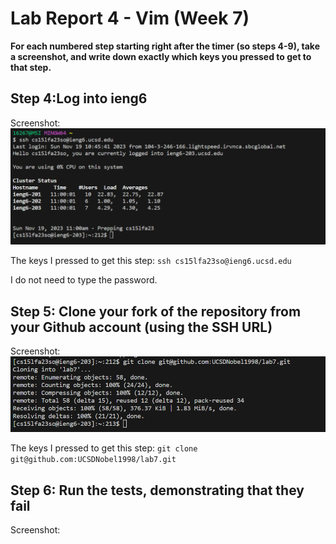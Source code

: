 # Lab Report 4 - Vim (Week 7)


**For each numbered step starting right after the timer (so steps 4-9), take a screenshot, and write down exactly which keys you pressed to get to that step.**


## Step 4:Log into ieng6

Screenshot:
![image](step4.png)

The keys I pressed to get this step: 
`ssh cs15lfa23so@ieng6.ucsd.edu`

I do not need to type the password.

## Step 5: Clone your fork of the repository from your Github account (using the SSH URL)

Screenshot:
![image](step5.png)

The keys I pressed to get this step: 
`git clone git@github.com:UCSDNobel1998/lab7.git`

## Step 6: Run the tests, demonstrating that they fail

Screenshot:


 


